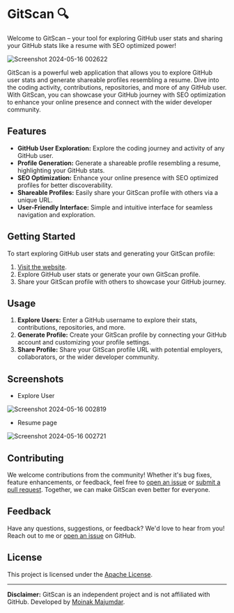 # GitScan 🔍

Welcome to GitScan – your tool for exploring GitHub user stats and sharing your GitHub stats like a resume with SEO optimized power!

![Screenshot 2024-05-16 002622](https://github.com/Moinak-Majumdar/GitScan/assets/99950805/251252e4-d6c4-42aa-ba45-3d406f71c137)


GitScan is a powerful web application that allows you to explore GitHub user stats and generate shareable profiles resembling a resume. Dive into the coding activity, contributions, repositories, and more of any GitHub user. With GitScan, you can showcase your GitHub journey with SEO optimization to enhance your online presence and connect with the wider developer community.

## Features

- **GitHub User Exploration:** Explore the coding journey and activity of any GitHub user.
- **Profile Generation:** Generate a shareable profile resembling a resume, highlighting your GitHub stats.
- **SEO Optimization:** Enhance your online presence with SEO optimized profiles for better discoverability.
- **Shareable Profiles:** Easily share your GitScan profile with others via a unique URL.
- **User-Friendly Interface:** Simple and intuitive interface for seamless navigation and exploration.

## Getting Started

To start exploring GitHub user stats and generating your GitScan profile:
1. [Visit the website](https://gitscan.vercel.app).
2. Explore GitHub user stats or generate your own GitScan profile.
3. Share your GitScan profile with others to showcase your GitHub journey.

## Usage

1. **Explore Users:** Enter a GitHub username to explore their stats, contributions, repositories, and more.
2. **Generate Profile:** Create your GitScan profile by connecting your GitHub account and customizing your profile settings.
3. **Share Profile:** Share your GitScan profile URL with potential employers, collaborators, or the wider developer community.

## Screenshots
- Explore User

![Screenshot 2024-05-16 002819](https://github.com/Moinak-Majumdar/GitScan/assets/99950805/b6ab7fdf-597a-4548-96a1-b3a53725a0b2)
- Resume page

![Screenshot 2024-05-16 002721](https://github.com/Moinak-Majumdar/GitScan/assets/99950805/3410b7d7-1d26-4a93-89a1-8a86c7862ef6)

## Contributing

We welcome contributions from the community! Whether it's bug fixes, feature enhancements, or feedback, feel free to [open an issue](https://github.com/Moinak-Majumdar/GitScan/issues) or [submit a pull request](https://github.com/Moinak-Majumdar/GitScan/pulls). Together, we can make GitScan even better for everyone.

## Feedback

Have any questions, suggestions, or feedback? We'd love to hear from you! Reach out to me or [open an issue](link_to_issues) on GitHub.

## License

This project is licensed under the [Apache License](./LICENSE.txt).

---

**Disclaimer:** GitScan is an independent project and is not affiliated with GitHub. Developed by [Moinak Majumdar](https://moinak05.vercel.app).
